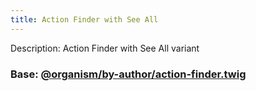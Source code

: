 ```yaml
---
title: Action Finder with See All
---
```

Description: Action Finder with See All variant

### Base: [@organism/by-author/action-finder.twig](?p=organisms-action-finder)
